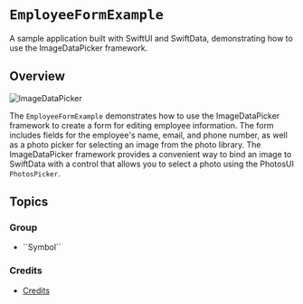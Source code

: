 # ``EmployeeFormExample``

A sample application built with SwiftUI and SwiftData, demonstrating how to use the ImageDataPicker framework.

## Overview

![ImageDataPicker](SwiftUIImageDataPicker)

The ``EmployeeFormExample`` demonstrates how to use the ImageDataPicker framework to create a form for editing employee information. The form includes fields for the employee's name, email, and phone number, as well as a photo picker for selecting an image from the photo library. The ImageDataPicker framework provides a convenient way to bind an image to SwiftData with a control that allows you to select a photo using the PhotosUI ``PhotosPicker``.

## Topics

### <!--@START_MENU_TOKEN@-->Group<!--@END_MENU_TOKEN@-->

- <!--@START_MENU_TOKEN@-->``Symbol``<!--@END_MENU_TOKEN@-->

### Credits
- [Credits](Credits.md) 
